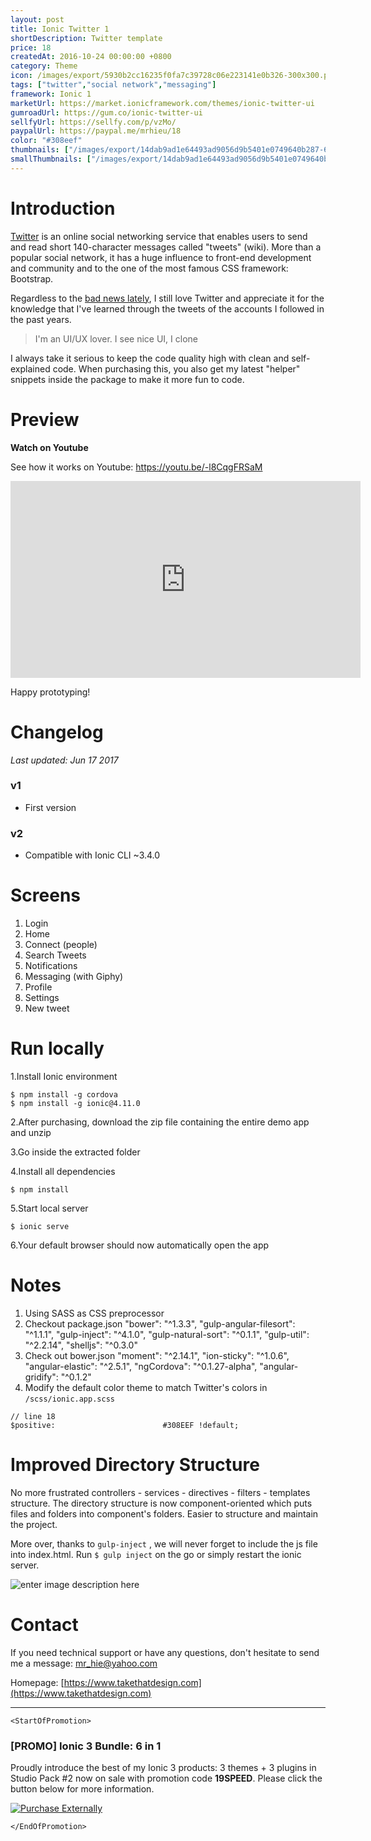 ```yaml
---
layout: post
title: Ionic Twitter 1
shortDescription: Twitter template 
price: 18
createdAt: 2016-10-24 00:00:00 +0800
category: Theme
icon: /images/export/5930b2cc16235f0fa7c39728c06e223141e0b326-300x300.png
tags: ["twitter","social network","messaging"]
framework: Ionic 1
marketUrl: https://market.ionicframework.com/themes/ionic-twitter-ui
gumroadUrl: https://gum.co/ionic-twitter-ui
sellfyUrl: https://sellfy.com/p/vzMo/
paypalUrl: https://paypal.me/mrhieu/18
color: "#308eef"
thumbnails: ["/images/export/14dab9ad1e64493ad9056d9b5401e0749640b287-665x1182.jpg","/images/export/efd0144d3d4dc4ad0ba8c5618d31431de502f05b-665x1182.jpg","/images/export/467e1bb67af60d384e48d0a4365ceff4e0d7eaea-665x1182.jpg","/images/export/b26b7a1f1851af3f0ed7ea47c59f69ea822c0f0b-665x1182.jpg","/images/export/bd6e4554fa05bb2a41606793a5eab17266cae6ca-665x1182.jpg","/images/export/c17300b19e8e9b3996a218620be9b3438e7667d2-665x1182.jpg"]
smallThumbnails: ["/images/export/14dab9ad1e64493ad9056d9b5401e0749640b287-665x1182.jpg","/images/export/efd0144d3d4dc4ad0ba8c5618d31431de502f05b-665x1182.jpg","/images/export/467e1bb67af60d384e48d0a4365ceff4e0d7eaea-665x1182.jpg"]
---
```


# Introduction

[Twitter](https://twitter.com/) is an online social networking service that enables users to send and read short 140-character messages called "tweets" (wiki). More than a popular social network, it has a huge influence to front-end development and community and to the one of the most famous CSS framework: Bootstrap. 

Regardless to the [bad news lately](http://thenextweb.com/twitter/2016/10/18/twitter-weibo-value/), I still love Twitter and appreciate it for the knowledge that I've learned through the tweets of the accounts I followed in the past years.

> I'm an UI/UX lover. I see nice UI, I clone

I always take it serious to keep the code quality high with clean and self-explained code. When purchasing this, you also get my latest "helper" snippets inside the package to make it more fun to code.

# Preview




**Watch on Youtube**

See how it works on Youtube: https://youtu.be/-l8CqgFRSaM

<iframe width="560" height="315" src="https://www.youtube.com/embed/-l8CqgFRSaM" frameborder="0" allow="accelerometer; autoplay; encrypted-media; gyroscope; picture-in-picture" allowfullscreen></iframe>


Happy prototyping!


# Changelog

*Last updated: Jun 17 2017*

### v1

* First version

### v2

* Compatible with Ionic CLI ~3.4.0

# Screens

1. Login
2. Home
3. Connect (people)
4. Search Tweets
4. Notifications
5. Messaging (with Giphy)
6. Profile
7. Settings
8. New tweet

# Run locally
1.Install Ionic environment

```
$ npm install -g cordova
$ npm install -g ionic@4.11.0
```

2.After purchasing, download the zip file containing the entire demo app and unzip

3.Go inside the extracted folder

4.Install all dependencies

```
$ npm install
```

5.Start local server
```
$ ionic serve
```

6.Your default browser should now automatically open the app


# Notes

1. Using SASS as CSS preprocessor
2. Checkout package.json
	"bower": "^1.3.3",
    "gulp-angular-filesort": "^1.1.1",
    "gulp-inject": "^4.1.0",
    "gulp-natural-sort": "^0.1.1",
    "gulp-util": "^2.2.14",
    "shelljs": "^0.3.0" 
3. Check out bower.json 
	"moment": "^2.14.1",
    "ion-sticky": "^1.0.6",
    "angular-elastic": "^2.5.1",
    "ngCordova": "^0.1.27-alpha",
    "angular-gridify": "^0.1.2"
4. Modify the default color theme to match Twitter's colors in `/scss/ionic.app.scss`
```
// line 18
$positive:                        #308EEF !default;
```

# Improved Directory Structure
No more frustrated controllers - services - directives - filters - templates structure. The directory structure is now component-oriented which puts files and folders into component's folders. Easier to structure and maintain the project.

More over, thanks to `gulp-inject` , we will never forget to include the js file into index.html. Run `$ gulp inject` on the go or simply restart the ionic server.

![enter image description here](https://www.dropbox.com/s/hu0plk833tzy6h3/tw_directory_structure.png?raw=1)

# Contact
If you need technical support or have any questions, don't hesitate to send me a message: [mr_hie@yahoo.com](mailto:mr_hie@yahoo.com)

Homepage: [https://www.takethatdesign.com](https://www.takethatdesign.com)


------------------

`<StartOfPromotion>`
### [PROMO] Ionic 3 Bundle: 6 in 1
Proudly introduce the best of my Ionic 3 products: 3 themes + 3 plugins in Studio Pack #2  now on sale with promotion code **19SPEED**. Please click the button below for more information.

[![Purchase Externally](http://bit.ly/2E4p4z3)](https://gum.co/ionic3-ui-bundle)

`</EndOfPromotion>`